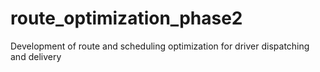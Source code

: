# route_optimization_phase2
Development of route and scheduling optimization for driver dispatching and delivery 
